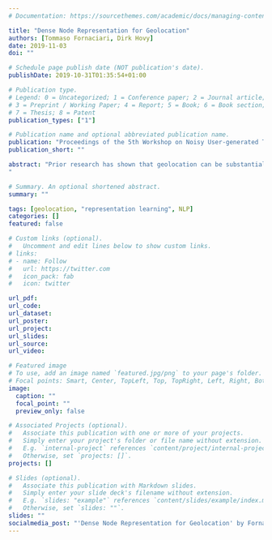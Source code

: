 ```yaml
---
# Documentation: https://sourcethemes.com/academic/docs/managing-content/

title: "Dense Node Representation for Geolocation"
authors: [Tommaso Fornaciari, Dirk Hovy]
date: 2019-11-03
doi: ""

# Schedule page publish date (NOT publication's date).
publishDate: 2019-10-31T01:35:54+01:00

# Publication type.
# Legend: 0 = Uncategorized; 1 = Conference paper; 2 = Journal article;
# 3 = Preprint / Working Paper; 4 = Report; 5 = Book; 6 = Book section;
# 7 = Thesis; 8 = Patent
publication_types: ["1"]

# Publication name and optional abbreviated publication name.
publication: "Proceedings of the 5th Workshop on Noisy User-generated Text (WNUT)"
publication_short: ""

abstract: "Prior research has shown that geolocation can be substantially improved by including user network information. While effective, it suffers from the curse of dimensionality, since networks are usually represented as sparse adjacency matrices of connections, which grow exponentially with the number of users. In order to incorporate this information, we therefore need to limit the network size, in turn limiting performance and risking sample bias. In this paper, we address these limitations by instead using dense network representations. We explore two methods to learn continuous node representations from either 1) the network structure with node2vec (Grover and Leskovec, 2016), or 2) textual user mentions via doc2vec (Le and Mikolov, 2014). We combine both methods with input from social media posts in an attention-based convolutional neural network and evaluate the contribution of each component on geolocation performance. Our method enables us to incorporate arbitrarily large networks in a fixed-length vector, without limiting the network size. Our models achieve competitive results with similar state-of-the-art methods, but with much fewer model parameters, while being applicable to networks of virtually any size.
"

# Summary. An optional shortened abstract.
summary: ""

tags: [geolocation, "representation learning", NLP]
categories: []
featured: false

# Custom links (optional).
#   Uncomment and edit lines below to show custom links.
# links:
# - name: Follow
#   url: https://twitter.com
#   icon_pack: fab
#   icon: twitter

url_pdf:
url_code:
url_dataset:
url_poster:
url_project:
url_slides:
url_source:
url_video:

# Featured image
# To use, add an image named `featured.jpg/png` to your page's folder. 
# Focal points: Smart, Center, TopLeft, Top, TopRight, Left, Right, BottomLeft, Bottom, BottomRight.
image:
  caption: ""
  focal_point: ""
  preview_only: false

# Associated Projects (optional).
#   Associate this publication with one or more of your projects.
#   Simply enter your project's folder or file name without extension.
#   E.g. `internal-project` references `content/project/internal-project/index.md`.
#   Otherwise, set `projects: []`.
projects: []

# Slides (optional).
#   Associate this publication with Markdown slides.
#   Simply enter your slide deck's filename without extension.
#   E.g. `slides: "example"` references `content/slides/example/index.md`.
#   Otherwise, set `slides: ""`.
slides: ""
socialmedia_post: "'Dense Node Representation for Geolocation' by Fornaciari & {@dirk} reveals efficient geolocation methods using node2vec & doc2vec models. Greater network size, less parameters. /publication/2019_m2v/2019_m2v"
---
```

